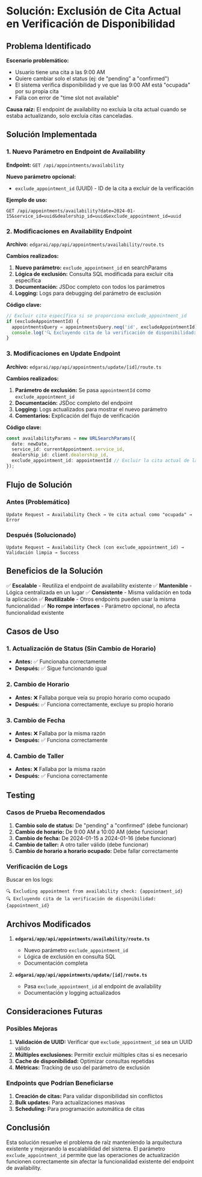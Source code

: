 # Solución: Exclusión de Cita Actual en Verificación de Disponibilidad

## Problema Identificado

**Escenario problemático:**
- Usuario tiene una cita a las 9:00 AM
- Quiere cambiar solo el status (ej: de "pending" a "confirmed") 
- El sistema verifica disponibilidad y ve que las 9:00 AM está "ocupada" por su propia cita
- Falla con error de "time slot not available"

**Causa raíz:**
El endpoint de availability no excluía la cita actual cuando se estaba actualizando, solo excluía citas canceladas.

## Solución Implementada

### 1. Nuevo Parámetro en Endpoint de Availability

**Endpoint:** `GET /api/appointments/availability`

**Nuevo parámetro opcional:**
- `exclude_appointment_id` (UUID) - ID de la cita a excluir de la verificación

**Ejemplo de uso:**
```
GET /api/appointments/availability?date=2024-01-15&service_id=uuid&dealership_id=uuid&exclude_appointment_id=uuid
```

### 2. Modificaciones en Availability Endpoint

**Archivo:** `edgarai/app/api/appointments/availability/route.ts`

**Cambios realizados:**
1. **Nuevo parámetro:** `exclude_appointment_id` en searchParams
2. **Lógica de exclusión:** Consulta SQL modificada para excluir cita específica
3. **Documentación:** JSDoc completo con todos los parámetros
4. **Logging:** Logs para debugging del parámetro de exclusión

**Código clave:**
```typescript
// Excluir cita específica si se proporciona exclude_appointment_id
if (excludeAppointmentId) {
  appointmentsQuery = appointmentsQuery.neq('id', excludeAppointmentId);
  console.log('🔍 Excluyendo cita de la verificación de disponibilidad:', excludeAppointmentId);
}
```

### 3. Modificaciones en Update Endpoint

**Archivo:** `edgarai/app/api/appointments/update/[id]/route.ts`

**Cambios realizados:**
1. **Parámetro de exclusión:** Se pasa `appointmentId` como `exclude_appointment_id`
2. **Documentación:** JSDoc completo del endpoint
3. **Logging:** Logs actualizados para mostrar el nuevo parámetro
4. **Comentarios:** Explicación del flujo de verificación

**Código clave:**
```typescript
const availabilityParams = new URLSearchParams({
  date: newDate,
  service_id: currentAppointment.service_id,
  dealership_id: client.dealership_id,
  exclude_appointment_id: appointmentId // Excluir la cita actual de la verificación
});
```

## Flujo de Solución

### Antes (Problemático)
```
Update Request → Availability Check → Ve cita actual como "ocupada" → Error
```

### Después (Solucionado)
```
Update Request → Availability Check (con exclude_appointment_id) → Validación limpia → Success
```

## Beneficios de la Solución

✅ **Escalable** - Reutiliza el endpoint de availability existente
✅ **Mantenible** - Lógica centralizada en un lugar
✅ **Consistente** - Misma validación en toda la aplicación
✅ **Reutilizable** - Otros endpoints pueden usar la misma funcionalidad
✅ **No rompe interfaces** - Parámetro opcional, no afecta funcionalidad existente

## Casos de Uso

### 1. Actualización de Status (Sin Cambio de Horario)
- **Antes:** ✅ Funcionaba correctamente
- **Después:** ✅ Sigue funcionando igual

### 2. Cambio de Horario
- **Antes:** ❌ Fallaba porque veía su propio horario como ocupado
- **Después:** ✅ Funciona correctamente, excluye su propio horario

### 3. Cambio de Fecha
- **Antes:** ❌ Fallaba por la misma razón
- **Después:** ✅ Funciona correctamente

### 4. Cambio de Taller
- **Antes:** ❌ Fallaba por la misma razón
- **Después:** ✅ Funciona correctamente

## Testing

### Casos de Prueba Recomendados

1. **Cambio solo de status:** De "pending" a "confirmed" (debe funcionar)
2. **Cambio de horario:** De 9:00 AM a 10:00 AM (debe funcionar)
3. **Cambio de fecha:** De 2024-01-15 a 2024-01-16 (debe funcionar)
4. **Cambio de taller:** A otro taller válido (debe funcionar)
5. **Cambio de horario a horario ocupado:** Debe fallar correctamente

### Verificación de Logs

Buscar en los logs:
```
🔍 Excluding appointment from availability check: {appointment_id}
🔍 Excluyendo cita de la verificación de disponibilidad: {appointment_id}
```

## Archivos Modificados

1. **`edgarai/app/api/appointments/availability/route.ts`**
   - Nuevo parámetro `exclude_appointment_id`
   - Lógica de exclusión en consulta SQL
   - Documentación completa

2. **`edgarai/app/api/appointments/update/[id]/route.ts`**
   - Pasa `exclude_appointment_id` al endpoint de availability
   - Documentación y logging actualizados

## Consideraciones Futuras

### Posibles Mejoras

1. **Validación de UUID:** Verificar que `exclude_appointment_id` sea un UUID válido
2. **Múltiples exclusiones:** Permitir excluir múltiples citas si es necesario
3. **Cache de disponibilidad:** Optimizar consultas repetidas
4. **Métricas:** Tracking de uso del parámetro de exclusión

### Endpoints que Podrían Beneficiarse

1. **Creación de citas:** Para validar disponibilidad sin conflictos
2. **Bulk updates:** Para actualizaciones masivas
3. **Scheduling:** Para programación automática de citas

## Conclusión

Esta solución resuelve el problema de raíz manteniendo la arquitectura existente y mejorando la escalabilidad del sistema. El parámetro `exclude_appointment_id` permite que las operaciones de actualización funcionen correctamente sin afectar la funcionalidad existente del endpoint de availability.
